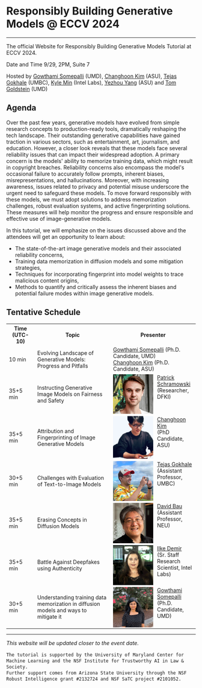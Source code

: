 # Responsibly Building Generative Models @ ECCV 2024
---
The official Website for Responsibly Building Generative Models Tutorial at ECCV 2024.

Date and Time 9/29, 2PM, Suite 7

Hosted by [Gowthami Somepalli](https://somepago.github.io/) (UMD), [Changhoon Kim](https://www.changhoonkim.com/) (ASU), [Tejas Gokhale](https://www.tejasgokhale.com/) (UMBC), [Kyle Min](https://sites.google.com/view/kylemin) (Intel Labs), [Yezhou Yang](https://yezhouyang.engineering.asu.edu/) (ASU) and [Tom Goldstein](https://www.cs.umd.edu/~tomg/) (UMD)

## Agenda
Over the past few years, generative models have evolved from simple research concepts to production-ready tools, dramatically reshaping the tech landscape. Their outstanding generative capabilities have gained traction in various sectors, such as entertainment, art, journalism, and education. However, a closer look reveals that these models face several reliability issues that can impact their widespread adoption. A primary concern is the models' ability to memorize training data, which might result in copyright breaches. Reliability concerns also encompass the model's occasional failure to accurately follow prompts, inherent biases, misrepresentations, and hallucinations. Moreover, with increasing awareness, issues related to privacy and potential misuse underscore the urgent need to safeguard these models. To move forward responsibly with these models, we must adopt solutions to address memorization challenges, robust evaluation systems, and active fingerprinting solutions. These measures will help monitor the progress and ensure responsible and effective use of image-generative models.

In this tutorial, we will emphasize on the issues discussed above and the attendees will get an opportunity to learn about:
- The state-of-the-art image generative models and their associated reliability concerns,
- Training data memorization in diffusion models and some mitigation strategies,
- Techniques for incorporating fingerprint into model weights to trace malicious content origins,
- Methods to quantify and critically assess the inherent biases and potential failure modes within image generative models.

## Tentative Schedule
<table>
	<tr>
		<th width="15%"> Time (UTC-10) </th>
		<th width="40%"> Topic </th>
		<th> Presenter </th>
	</tr>
	<tr>
    	<td> 10 min </td>
    	<td> Evolving Landscape of Generative Models: Progress and Pitfalls </td>
			<td valign="center"> 
			<!-- Speaker 1 Image and Link -->
			<a href="https://somepago.github.io/">Gowthami Somepalli</a> (Ph.D. Candidate, UMD)<br/>
			<!-- Speaker 2 Image and Link -->
			<a href="https://changhoonkim.github.io/">Changhoon Kim</a> (Ph.D. Candidate, ASU)
			</td>
	</tr>
	<tr>
		<td> 35+5 min </td>
		<td> Instructing Generative Image Models on Fairness and Safety </td>
		<td valign="center"> 
			<img style="padding-right: 5%; float: left;" src="images/patrick.jpeg" width="50%">   
			<a href="https://ml-research.github.io/people/pschramowski/">Patrick Schramowski</a> <br/> (Researcher, DFKI)
		</td>
	</tr>
	<tr>
		<td> 35+5 min </td>
		<td> Attribution and Fingerprinting of Image Generative Models </td>
		<td valign="center"> 
			<img style="padding-right: 5%; float: left;" src="images/changhoonkim.jpg" width="50%">   
			<a href="https://www.changhooonkim.com/">Changhoon Kim</a> <br/> (PhD Candidate, ASU)
		</td>
	</tr>
	<tr>
		<td> 30+5 min </td>
		<td> Challenges with Evaluation of Text-to-Image Models </td>
		<td valign="center"> 
			<img style="padding-right: 5%; float: left;" src="images/tg_hawaii.jpg" width="50%">   
			<a href="https://www.tejasgokhale.com/">Tejas Gokhale</a> <br/> (Assistant Professor, UMBC)
		</td>
	</tr>
	<tr>
		<td> 35+5 min </td>
		<td>  Erasing Concepts in Diffusion Models </td>
		<td valign="center"> 
			<img style="padding-right: 5%; float: left;" src="images/david_bau.jpeg" width="50%"/>   
			<a href="https://baulab.info/">David Bau</a> <br/> (Assistant Professor, NEU)
		</td>
	</tr>
	<tr>
		<td> 35+5 min </td>
		<td> Battle Against Deepfakes using Authenticity </td>
		<td valign="center"> 
			<img style="padding-right: 5%; float: left;" src="images/ilke_demir.png" width="50%">   
			<a href="https://ilkedemir.weebly.com/">Ilke Demir</a> <br/> (Sr. Staff Research Scientist, Intel Labs)
		</td>
	</tr>
	<tr>
		<td> 30+5 min </td>
		<td> Understanding training data memorization in diffusion models and ways to mitigate it </td>
		<td valign="center"> 
			<img style="padding-right: 5%; float: left;" src="images/gowthamisomepalli.jpg" width="50%"/>   
			<a href="https://somepago.github.io/">Gowthami Somepalli</a> <br/> (Ph.D. Candidate, UMD)
		</td>
	</tr>
</table>



---
*This website will be updated closer to the event date.*


```
The tutorial is supported by the University of Maryland Center for Machine Learning and the NSF Institute for Trustworthy AI in Law & Society. 
Further support comes from Arizona State University through the NSF Robust Intelligence grant #2132724 and NSF SaTC project #2101052.
```
